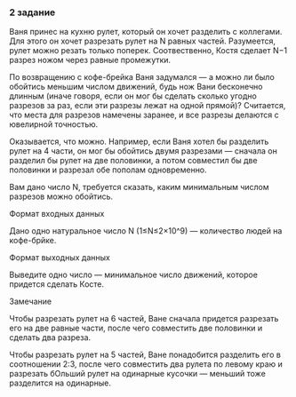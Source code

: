 ### 2 задание

Ваня принес на кухню рулет, который он хочет разделить с коллегами. Для этого он хочет разрезать рулет на N равных
частей. Разумеется, рулет можно резать только поперек. Соотвественно, Костя сделает N−1 разрез ножом через равные
промежутки.

По возвращению с кофе-брейка Ваня задумался — а можно ли было обойтись меньшим числом движений, будь нож Вани бесконечно
длинным (иначе говоря, если он мог бы сделать сколько угодно разрезов за раз, если эти разрезы лежат на одной прямой)?
Считается, что места для разрезов намечены заранее, и все разрезы делаются с ювелирной точностью.

Оказывается, что можно. Например, если Ваня хотел бы разделить рулет на 4 части, он мог бы обойтись двумя разрезами —
сначала он разделил бы рулет на две половинки, а потом совместил бы две
половинки и разрезал обе пополам одновременно.

Вам дано число N, требуется сказать, каким минимальным числом разрезов можно обойтись.

Формат входных данных

Дано одно натуральное число N (1≤N≤2×10^9) — количество людей на кофе-брйке.

Формат выходных данных

Выведите одно число — минимальное число движений, которое придется сделать Косте.

Замечание

Чтобы разрезать рулет на 6 частей, Ване сначала придется разрезать его на две равные части, после чего совместить две
половинки и сделать два разреза.

Чтобы разрезать рулет на 5 частей, Ване понадобится разделить его в соотношении 2:3, после чего совместить два рулета по
левому краю и разрезать бОльший рулет на одинарные кусочки — меньший тоже разделится на одинарные.